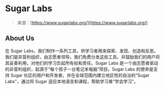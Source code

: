 <!--yml

category: 未分类

date: 2024-05-27 14:40:42

-->

# Sugar Labs

> 来源：[https://www.sugarlabs.org/](https://www.sugarlabs.org/)

## About Us

在 Sugar Labs，我们制作一系列工具，供学习者用来探索、发现、创造和反思。我们是非营利组织，由志愿者领导。我们免费分发这些工具，并鼓励我们的用户将其妥善利用，对他们的学习负起所有权和责任。Sugar Labs 是一个由志愿者驱动的非营利组织，起源于“每个孩子一台笔记本电脑”项目。Sugar Labs 的使命是支持 Sugar 社区的用户和开发者，并在全球范围内建立地区性的自治的“Sugar Labs”，通过将 Sugar 适应本地语言和课程，帮助学习者“学会学习”。
